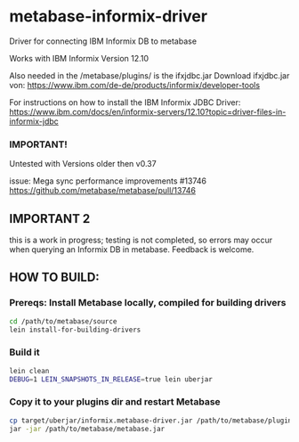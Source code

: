# metabase-informix-driver
Driver for connecting IBM Informix DB to metabase

Works with IBM Informix Version 12.10

Also needed in the /metabase/plugins/ is the ifxjdbc.jar
Download ifxjdbc.jar von:
https://www.ibm.com/de-de/products/informix/developer-tools

For instructions on how to install the IBM Informix JDBC Driver:
https://www.ibm.com/docs/en/informix-servers/12.10?topic=driver-files-in-informix-jdbc

### IMPORTANT!
Untested with Versions older then v0.37

issue: Mega sync performance improvements #13746   
https://github.com/metabase/metabase/pull/13746

## IMPORTANT 2
this is a work in progress; testing is not completed, so errors may occur when querying an Informix DB in metabase. Feedback is welcome.

## HOW TO BUILD:

### Prereqs: Install Metabase locally, compiled for building drivers

```bash
cd /path/to/metabase/source
lein install-for-building-drivers
```

### Build it

```bash
lein clean
DEBUG=1 LEIN_SNAPSHOTS_IN_RELEASE=true lein uberjar
```

### Copy it to your plugins dir and restart Metabase

```bash
cp target/uberjar/informix.metabase-driver.jar /path/to/metabase/plugins/
jar -jar /path/to/metabase/metabase.jar
```

